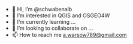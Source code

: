 - 👋 Hi, I’m @schwabenalb
- 👀 I’m interested in QGIS and OSGEO4W
- 🌱 I’m currently learning ...
- 💞️ I’m looking to collaborate on ...
- 📫 How to reach me a.warsow789@gmail.com

<!---
schwabenalb/schwabenalb is a ✨ special ✨ repository because its `README.md` (this file) appears on your GitHub profile.
You can click the Preview link to take a look at your changes.
--->
